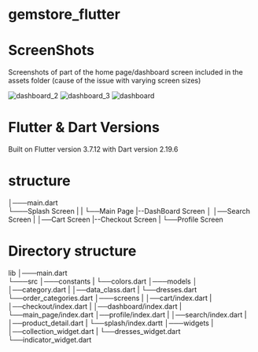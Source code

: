 # gemstore_flutter

# ScreenShots
Screenshots of part of the home page/dashboard screen  included in the assets folder (cause of the issue with varying screen sizes)

![dashboard_2](https://github.com/bree254/gemstore_flutter_app/assets/50906666/aeb69308-bd90-4891-a2aa-32afdd69491a)
![dashboard_3](https://github.com/bree254/gemstore_flutter_app/assets/50906666/0e0fe4c9-fa16-46b9-a57b-374355a4284c)
![dashboard](https://github.com/bree254/gemstore_flutter_app/assets/50906666/190db3c2-44c9-4cd5-9ae6-98d26f9d7fd5)

# Flutter & Dart Versions


Built on  Flutter version 3.7.12 with Dart version 2.19.6

# structure


│───main.dart    
└───Splash Screen
     |
|    └──Main Page
     |--DashBoard Screen
│    │──Search Screen
|    │──Cart Screen
          |--Checkout Screen
|    └──Profile Screen

# Directory structure
lib
│───main.dart    
└───src
│───constants
|    └──colors.dart
│───models
│    │──category.dart
|    │──data_class.dart
|    └──dresses.dart
     └──order_categories.dart
│───screens
|    │──cart/index.dart
|    │──checkout/index.dart
|    │──dashboard/index.dart
|    └──main_page/index.dart
     │──profile/index.dart
|    │──search/index.dart
|    │──product_detail.dart
|    └──splash/index.dartt
│───widgets
|    │──collection_widget.dart
|    └──dresses_widget.dart
     └──indicator_widget.dart



